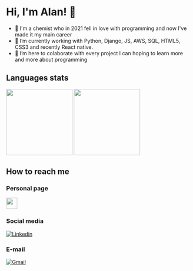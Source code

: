 # Hi, I'm Alan! 👋

- 👀 I'm a chemist who in 2021 fell in love with programming and now I've made it my main career
- 🌱 I’m currently working with Python, Django, JS, AWS, SQL, HTML5, CSS3 and recently React native.
- 💞️ I’m here to colaborate with every project I can hoping to learn more and more about programming

## Languages stats
<div>
<img height="180em" src="https://github-readme-stats-venpoisen.vercel.app/api/top-langs/?username=venpoisen&exclude_repo=Image-Recognition-AI&layout=compact&langs_count=7&theme=dracula"/>
<img height="180em" src="https://github-readme-stats-venpoisen.vercel.app/api?username=venpoisen&show_icons=true&theme=dracula&include_all_commits=true&count_private=true"/>
</div>
  
## How to reach me

### Personal page
<a href="https://alanmf.com">
<img height="30em" src="https://github.com/VenPoisen/Portfolio-Page/blob/main/templates/static/amf.png"/>
</a>
  
### Social media
[![Linkedin](https://img.shields.io/badge/LinkedIn-0077B5?style=for-the-badge&logo=linkedin&logoColor=white)](https://www.linkedin.com/in/alan-martins-ferreira/)

### E-mail
[![Gmail](https://img.shields.io/badge/Gmail-D14836?style=for-the-badge&logo=gmail&logoColor=white)](mailto:alanmf.pro@gmail.com)

<!---
VenPoisen/VenPoisen is a ✨ special ✨ repository because its `README.md` (this file) appears on your GitHub profile.
You can click the Preview link to take a look at your changes.
--->
